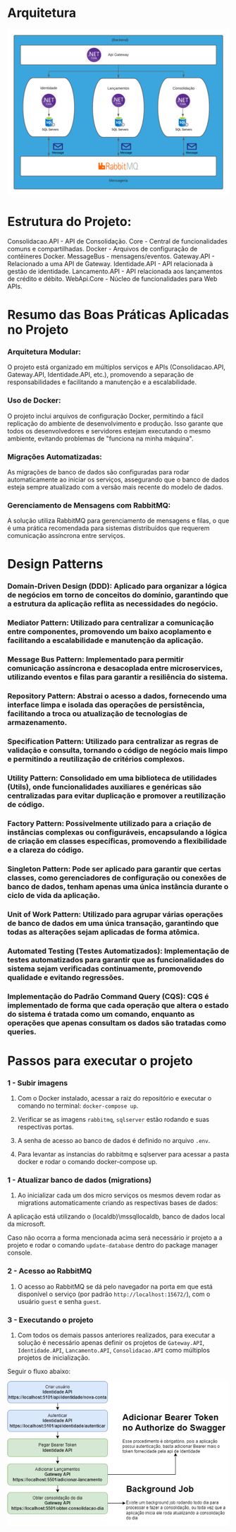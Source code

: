 
# Arquitetura

![Arquitetura](Gateway.API/Resources/Imagens/DiagramaArquitetura.png)

# Estrutura do Projeto:
Consolidacao.API - API de Consolidação.
Core - Central de funcionalidades comuns e compartilhadas.
Docker - Arquivos de configuração de contêineres Docker.
MessageBus - mensagens/eventos.
Gateway.API - Relacionado a uma API de Gateway.
Identidade.API - API relacionada à gestão de identidade.
Lancamento.API -  API relacionada aos lançamentos de crédito e débito.
WebApi.Core - Núcleo de funcionalidades para Web APIs.

# Resumo das Boas Práticas Aplicadas no Projeto

### Arquitetura Modular: 
O projeto está organizado em múltiplos serviços e APIs (Consolidacao.API, Gateway.API, Identidade.API, etc.), promovendo a separação de responsabilidades e facilitando a manutenção e a escalabilidade.
### Uso de Docker:
O projeto inclui arquivos de configuração Docker, permitindo a fácil replicação do ambiente de desenvolvimento e produção. Isso garante que todos os desenvolvedores e servidores estejam executando o mesmo ambiente, evitando problemas de "funciona na minha máquina".
### Migrações Automatizadas:
As migrações de banco de dados são configuradas para rodar automaticamente ao iniciar os serviços, assegurando que o banco de dados esteja sempre atualizado com a versão mais recente do modelo de dados.
### Gerenciamento de Mensagens com RabbitMQ:
A solução utiliza RabbitMQ para gerenciamento de mensagens e filas, o que é uma prática recomendada para sistemas distribuídos que requerem comunicação assíncrona entre serviços.

# Design Patterns
### Domain-Driven Design (DDD): Aplicado para organizar a lógica de negócios em torno de conceitos do domínio, garantindo que a estrutura da aplicação reflita as necessidades do negócio.

### Mediator Pattern: Utilizado para centralizar a comunicação entre componentes, promovendo um baixo acoplamento e facilitando a escalabilidade e manutenção da aplicação.

### Message Bus Pattern: Implementado para permitir comunicação assíncrona e desacoplada entre microservices, utilizando eventos e filas para garantir a resiliência do sistema.

### Repository Pattern: Abstrai o acesso a dados, fornecendo uma interface limpa e isolada das operações de persistência, facilitando a troca ou atualização de tecnologias de armazenamento.

### Specification Pattern: Utilizado para centralizar as regras de validação e consulta, tornando o código de negócio mais limpo e permitindo a reutilização de critérios complexos.

### Utility Pattern: Consolidado em uma biblioteca de utilidades (Utils), onde funcionalidades auxiliares e genéricas são centralizadas para evitar duplicação e promover a reutilização de código.

### Factory Pattern: Possivelmente utilizado para a criação de instâncias complexas ou configuráveis, encapsulando a lógica de criação em classes específicas, promovendo a flexibilidade e a clareza do código.

### Singleton Pattern: Pode ser aplicado para garantir que certas classes, como gerenciadores de configuração ou conexões de banco de dados, tenham apenas uma única instância durante o ciclo de vida da aplicação.

### Unit of Work Pattern: Utilizado para agrupar várias operações de banco de dados em uma única transação, garantindo que todas as alterações sejam aplicadas de forma atômica.

### Automated Testing (Testes Automatizados): Implementação de testes automatizados para garantir que as funcionalidades do sistema sejam verificadas continuamente, promovendo qualidade e evitando regressões.

### Implementação do Padrão Command Query (CQS): CQS é implementado de forma que cada operação que altera o estado do sistema é tratada como um comando, enquanto as operações que apenas consultam os dados são tratadas como queries.

# Passos para executar o projeto
### 1 - Subir imagens
1. Com o Docker instalado, acessar a raiz do repositório e executar o comando no terminal: <code>docker-compose up</code>.
    
2. Verificar se as imagens <code>rabbitmq</code>, <code>sqlserver</code> estão rodando e suas respectivas portas.

3. A senha de acesso ao banco de dados é definido no arquivo <code>.env</code>.

4. Para levantar as instancias do rabbitmq e sqlserver para acessar a pasta docker e rodar o comando docker-compose up.

### 1 - Atualizar banco de dados (migrations)

1. Ao inicializar cada um dos micro serviços os mesmos devem rodar as migrations automaticamente criando as respectivas bases de dados:

A aplicação está utilizando o (localdb)\\mssqllocaldb, banco de dados local da microsoft.

Caso não ocorra a forma mencionada acima será necessário ir projeto a a projeto e rodar o comando <code>update-database</code> dentro do package manager console.

### 2 - Acesso ao RabbitMQ

1. O acesso ao RabbitMQ se dá pelo navegador na porta em que está disponível o serviço (por padrão <code>http://localhost:15672/</code>), com o usuário <code>guest</code> e senha <code>guest</code>.

### 3 - Executando o projeto
1. Com todos os demais passos anteriores realizados, para executar a solução é necessário apenas definir os projetos de 
<code>Gateway.API</code>, <code>Identidade.API</code>, <code>Lancamento.API</code>, <code>Consolidacao.API</code> como múltiplos projetos de inicialização.

Seguir o fluxo abaixo:

![Arquitetura](Gateway.API/Resources/Imagens/Fluxo.png)
